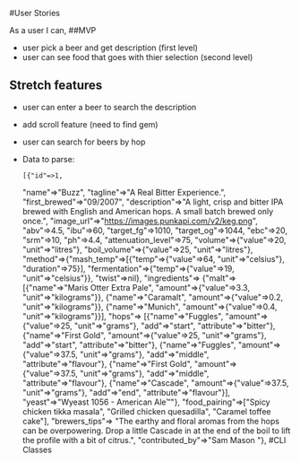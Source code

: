 #User Stories

As a user I can, 
##MVP
- user pick a beer and get description (first level)
- user can see food that goes with thier selection (second level)

## Stretch features 
- user can enter a beer to search the description
- add scroll feature (need to find gem)
- user can search for beers by hop
- Data to parse: 

      [{"id"=>1,
  "name"=>"Buzz",
  "tagline"=>"A Real Bitter Experience.",
  "first_brewed"=>"09/2007",
  "description"=>"A light, crisp and bitter IPA brewed with English and American hops. A small batch brewed only once.",
  "image_url"=>"https://images.punkapi.com/v2/keg.png",
  "abv"=>4.5,
  "ibu"=>60,
  "target_fg"=>1010,
  "target_og"=>1044,
  "ebc"=>20,
  "srm"=>10,
  "ph"=>4.4,
  "attenuation_level"=>75,
  "volume"=>{"value"=>20, "unit"=>"litres"},
  "boil_volume"=>{"value"=>25, "unit"=>"litres"},
  "method"=>{"mash_temp"=>[{"temp"=>{"value"=>64, "unit"=>"celsius"}, "duration"=>75}], "fermentation"=>{"temp"=>{"value"=>19, "unit"=>"celsius"}}, "twist"=>nil},
  "ingredients"=>
   {"malt"=>
     [{"name"=>"Maris Otter Extra Pale", "amount"=>{"value"=>3.3, "unit"=>"kilograms"}},
      {"name"=>"Caramalt", "amount"=>{"value"=>0.2, "unit"=>"kilograms"}},
      {"name"=>"Munich", "amount"=>{"value"=>0.4, "unit"=>"kilograms"}}],
    "hops"=>
     [{"name"=>"Fuggles", "amount"=>{"value"=>25, "unit"=>"grams"}, "add"=>"start", "attribute"=>"bitter"},
      {"name"=>"First Gold", "amount"=>{"value"=>25, "unit"=>"grams"}, "add"=>"start", "attribute"=>"bitter"},
      {"name"=>"Fuggles", "amount"=>{"value"=>37.5, "unit"=>"grams"}, "add"=>"middle", "attribute"=>"flavour"},
      {"name"=>"First Gold", "amount"=>{"value"=>37.5, "unit"=>"grams"}, "add"=>"middle", "attribute"=>"flavour"},
      {"name"=>"Cascade", "amount"=>{"value"=>37.5, "unit"=>"grams"}, "add"=>"end", "attribute"=>"flavour"}],
    "yeast"=>"Wyeast 1056 - American Ale™"},
  "food_pairing"=>["Spicy chicken tikka masala", "Grilled chicken quesadilla", "Caramel toffee cake"],
  "brewers_tips"=>
   "The earthy and floral aromas from the hops can be overpowering. Drop a little Cascade in at the end of the boil to lift the profile with a bit of citrus.",
  "contributed_by"=>"Sam Mason <samjbmason>"},
#CLI Classes 
